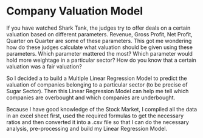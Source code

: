 # Company Valuation Model

If you have watched Shark Tank, the judges try to offer deals on a certain valuation based on different parameters. Revenue, Gross Profit, Net Profit, Quarter on Quarter are some of these parameters. This got me wondering how do these judges calculate what valuation should be given using these parameters. Which parameter mattered the most? Which parameter would hold more weightage in a particular sector? How do you know that a certain valuation was a fair valuation?

So I decided a to build a Multiple Linear Regression Model to predict the valuation of companies belonging to a particular sector (to be precise of Sugar Sector). Then this Linear Regression Model can help me tell which companies are overbought and which companies are underbought.

Because I have good knowledge of the Stock Market, I compiled all the data in an excel sheet first, used the required formulas to get the necessary ratios and then converted it into a .csv file so that I can do the necessary analysis, pre-processing and build my Linear Regression Model.
